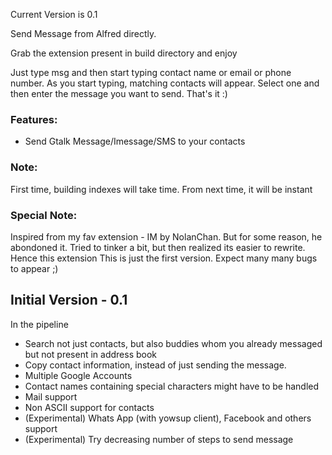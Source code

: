 Current Version is 0.1

Send Message from Alfred directly.

Grab the extension present in build directory and enjoy

Just type msg and then start typing contact name or email or phone number. As you start typing, matching contacts will appear. Select one and then enter the message you want to send. That's it :)

### Features:
* Send Gtalk Message/Imessage/SMS to your contacts

### Note:
First time, building indexes will take time. From next time, it will be instant

### Special Note:
Inspired from my fav extension - IM by NolanChan. But for some reason, he abondoned it. Tried to tinker a bit, but then realized its easier to rewrite. Hence this extension
This is just the first version. Expect many many bugs to appear ;)

## Initial Version - 0.1
In the pipeline
* Search not just contacts, but also buddies whom you already messaged but not present in address book
* Copy contact information, instead of just sending the message.
* Multiple Google Accounts
* Contact names containing special characters might have to be handled
* Mail support
* Non ASCII support for contacts
* (Experimental) Whats App (with yowsup client), Facebook and others support
* (Experimental) Try decreasing number of steps to send message

